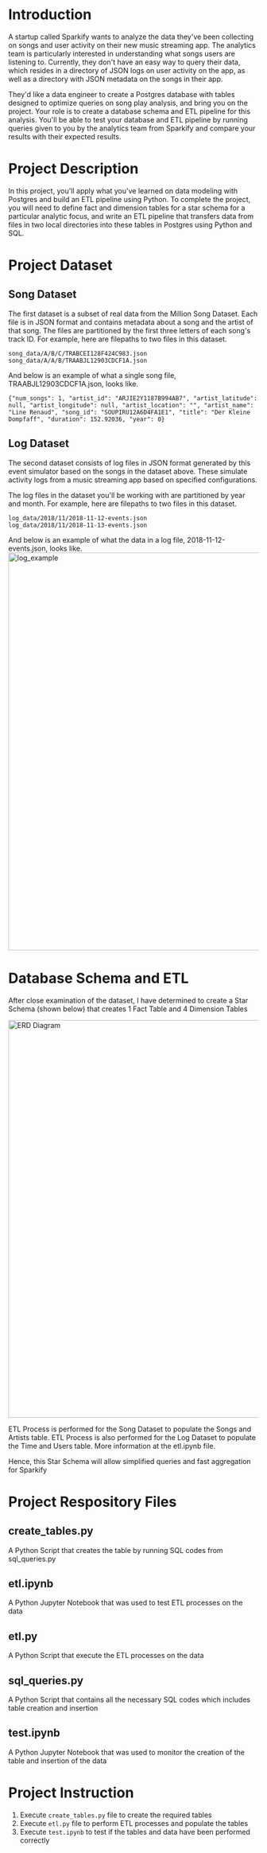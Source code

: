 # Introduction 
A startup called Sparkify wants to analyze the data they've been collecting on songs and user activity on their new music streaming app. The analytics team is particularly interested in understanding what songs users are listening to. Currently, they don't have an easy way to query their data, which resides in a directory of JSON logs on user activity on the app, as well as a directory with JSON metadata on the songs in their app.

They'd like a data engineer to create a Postgres database with tables designed to optimize queries on song play analysis, and bring you on the project. Your role is to create a database schema and ETL pipeline for this analysis. You'll be able to test your database and ETL pipeline by running queries given to you by the analytics team from Sparkify and compare your results with their expected results.

# Project Description
In this project, you'll apply what you've learned on data modeling with Postgres and build an ETL pipeline using Python. To complete the project, you will need to define fact and dimension tables for a star schema for a particular analytic focus, and write an ETL pipeline that transfers data from files in two local directories into these tables in Postgres using Python and SQL.

# Project Dataset 
## Song Dataset
The first dataset is a subset of real data from the Million Song Dataset. Each file is in JSON format and contains metadata about a song and the artist of that song. The files are partitioned by the first three letters of each song's track ID. For example, here are filepaths to two files in this dataset.
```
song_data/A/B/C/TRABCEI128F424C983.json
song_data/A/A/B/TRAABJL12903CDCF1A.json
```
And below is an example of what a single song file, TRAABJL12903CDCF1A.json, looks like.
```
{"num_songs": 1, "artist_id": "ARJIE2Y1187B994AB7", "artist_latitude": null, "artist_longitude": null, "artist_location": "", "artist_name": "Line Renaud", "song_id": "SOUPIRU12A6D4FA1E1", "title": "Der Kleine Dompfaff", "duration": 152.92036, "year": 0}
```
## Log Dataset
The second dataset consists of log files in JSON format generated by this event simulator based on the songs in the dataset above. These simulate activity logs from a music streaming app based on specified configurations.

The log files in the dataset you'll be working with are partitioned by year and month. For example, here are filepaths to two files in this dataset.
```
log_data/2018/11/2018-11-12-events.json
log_data/2018/11/2018-11-13-events.json
```
And below is an example of what the data in a log file, 2018-11-12-events.json, looks like.
<img src="images/log_data.png" alt="log_example" width="800"/>

# Database Schema and ETL
After close examination of the dataset, I have determined to create a Star Schema (shown below) that creates 1 Fact Table and 4 Dimension Tables

<img src="images/erd.png" alt="ERD Diagram" width="800"/>

ETL Process is performed for the Song Dataset to populate the Songs and Artists table. ETL Process is also performed for the Log Dataset to populate the Time and Users table. More information at the etl.ipynb file.

Hence, this Star Schema will allow simplified queries and fast aggregation for Sparkify 

# Project Respository Files
## create_tables.py
A Python Script that creates the table by running SQL codes from sql_queries.py
## etl.ipynb
A Python Jupyter Notebook that was used to test ETL processes on the data
## etl.py
A Python Script that execute the ETL processes on the data
## sql_queries.py
A Python Script that contains all the necessary SQL codes which includes table creation and insertion
## test.ipynb
A Python Jupyter Notebook that was used to monitor the creation of the table and insertion of the data

# Project Instruction
1. Execute `create_tables.py` file to create the required tables
2. Execute `etl.py` file to perform ETL processes and populate the tables
3. Execute `test.ipynb` to test if the tables and data have been performed correctly

